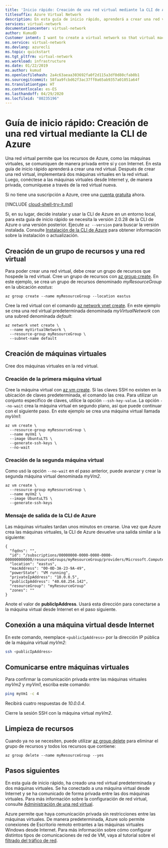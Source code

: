 ```yaml
---
title: 'Inicio rápido: Creación de una red virtual mediante la CLI de Azure'
titlesuffix: Azure Virtual Network
description: En esta guía de inicio rápido, aprenderá a crear una red virtual mediante la CLI de Azure. Una red virtual permite que los recursos de Azure, como las máquinas virtuales, se comuniquen de manera privada entre sí y con Internet.
services: virtual-network
documentationcenter: virtual-network
author: KumudD
Customer intent: I want to create a virtual network so that virtual machines can communicate with privately with each other and with the internet.
ms.service: virtual-network
ms.devlang: azurecli
ms.topic: quickstart
ms.tgt_pltfrm: virtual-network
ms.workload: infrastructure
ms.date: 01/22/2019
ms.author: kumud
ms.openlocfilehash: 2a4c63aeaa303692fa0f2d115a3df0d80cfab0b1
ms.sourcegitcommit: 58faa9fcbd62f3ac37ff0a65ab9357a01051a64f
ms.translationtype: HT
ms.contentlocale: es-ES
ms.lasthandoff: 04/29/2020
ms.locfileid: "80235196"
---
```

# <a name="quickstart-create-a-virtual-network-using-the-azure-cli"></a>Guía de inicio rápido: Creación de una red virtual mediante la CLI de Azure

Una red virtual permite que los recursos de Azure, como las máquinas virtuales, se comuniquen de manera privada entre sí y con Internet. En esta guía de inicio rápido aprenderá a crear una red virtual. Después de crear una red virtual, implementará dos máquinas virtuales en la red virtual. Luego, conéctese a las máquinas virtuales desde Internet y, de manera privada, comuníquese a través de la red virtual nueva.

Si no tiene una suscripción a Azure, cree una [cuenta gratuita](https://azure.microsoft.com/free/?WT.mc_id=A261C142F) ahora.

[!INCLUDE [cloud-shell-try-it.md](../../includes/cloud-shell-try-it.md)]

Si, en su lugar, decide instalar y usar la CLI de Azure en un entorno local, para esta guía de inicio rápido se necesita la versión 2.0.28 de la CLI de Azure o una versión posterior. Ejecute `az --version` para buscar la versión instalada. Consulte [Instalación de la CLI de Azure](/cli/azure/install-azure-cli) para obtener información sobre la instalación o actualización.

## <a name="create-a-resource-group-and-a-virtual-network"></a>Creación de un grupo de recursos y una red virtual

Para poder crear una red virtual, debe crear un grupo de recursos que hospede la red virtual. Cree un grupo de recursos con [az group create](/cli/azure/group). En este ejemplo, se crea un grupo de recursos denominado *myResourceGroup* en la ubicación *eastus*:

```azurecli-interactive
az group create --name myResourceGroup --location eastus
```

Cree la red virtual con el comando [az network vnet create](/cli/azure/network/vnet). En este ejemplo se crea una red virtual predeterminada denominada *myVirtualNetwork* con una subred denominada *default*:

```azurecli-interactive
az network vnet create \
  --name myVirtualNetwork \
  --resource-group myResourceGroup \
  --subnet-name default
```

## <a name="create-virtual-machines"></a>Creación de máquinas virtuales

Cree dos máquinas virtuales en la red virtual.

### <a name="create-the-first-vm"></a>Creación de la primera máquina virtual

Cree la máquina virtual con [az vm create](/cli/azure/vm). Si las claves SSH no existen en la ubicación de claves predeterminada, el comando las crea. Para utilizar un conjunto específico de claves, utilice la opción `--ssh-key-value`. La opción `--no-wait` crea la máquina virtual en segundo plano, así que puede continuar con el siguiente paso. En este ejemplo se crea una máquina virtual llamada *myVm1*:

```azurecli-interactive
az vm create \
  --resource-group myResourceGroup \
  --name myVm1 \
  --image UbuntuLTS \
  --generate-ssh-keys \
  --no-wait
```

### <a name="create-the-second-vm"></a>Creación de la segunda máquina virtual

Como usó la opción `--no-wait` en el paso anterior, puede avanzar y crear la segunda máquina virtual denominada *myVm2*.

```azurecli-interactive
az vm create \
  --resource-group myResourceGroup \
  --name myVm2 \
  --image UbuntuLTS \
  --generate-ssh-keys
```

### <a name="azure-cli-output-message"></a>Mensaje de salida de la CLI de Azure

Las máquinas virtuales tardan unos minutos en crearse. Una vez que Azure crea las máquinas virtuales, la CLI de Azure devuelve una salida similar a la siguiente:

```output
{
  "fqdns": "",
  "id": "/subscriptions/00000000-0000-0000-0000-000000000000/resourceGroups/myResourceGroup/providers/Microsoft.Compute/virtualMachines/myVm2",
  "location": "eastus",
  "macAddress": "00-0D-3A-23-9A-49",
  "powerState": "VM running",
  "privateIpAddress": "10.0.0.5",
  "publicIpAddress": "40.68.254.142",
  "resourceGroup": "myResourceGroup"
  "zones": ""
}
```

Anote el valor de **publicIpAddress**. Usará esta dirección para conectarse a la máquina virtual desde Internet en el paso siguiente.

## <a name="connect-to-a-vm-from-the-internet"></a>Conexión a una máquina virtual desde Internet

En este comando, reemplace `<publicIpAddress>` por la dirección IP pública de la máquina virtual *myVm2*:

```bash
ssh <publicIpAddress>
```

## <a name="communicate-between-vms"></a>Comunicarse entre máquinas virtuales

Para confirmar la comunicación privada entre las máquinas virtuales *myVm2* y *myVm1*, escriba este comando:

```bash
ping myVm1 -c 4
```

Recibirá cuatro respuestas de *10.0.0.4*.

Cierre la sesión SSH con la máquina virtual *myVm2*.

## <a name="clean-up-resources"></a>Limpieza de recursos

Cuando ya no se necesiten, puede utilizar [az group delete](/cli/azure/group) para eliminar el grupo de recursos y todos los recursos que contiene:

```azurecli-interactive
az group delete --name myResourceGroup --yes
```

## <a name="next-steps"></a>Pasos siguientes

En esta guía de inicio rápido, ha creado una red virtual predeterminada y dos máquinas virtuales. Se ha conectado a una máquina virtual desde Internet y se ha comunicado de forma privada entre las dos máquinas virtuales. Para más información sobre la configuración de red virtual, consulte [Administración de una red virtual](manage-virtual-network.md).

Azure permite que haya comunicación privada sin restricciones entre las máquinas virtuales. De manera predeterminada, Azure solo permite conexiones de Escritorio remoto entrantes a las máquinas virtuales Windows desde Internet. Para más información sobre cómo configurar distintos tipos de comunicaciones de red de VM, vaya al tutorial sobre el [filtrado del tráfico de red](tutorial-filter-network-traffic.md).
